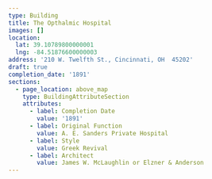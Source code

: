 ```yaml
---
type: Building
title: The Opthalmic Hospital
images: []
location:
  lat: 39.10789800000001
  lng: -84.51876600000003
address: '210 W. Twelfth St., Cincinnati, OH  45202'
draft: true
completion_date: '1891'
sections:
  - page_location: above_map
    type: BuildingAttributeSection
    attributes:
      - label: Completion Date
        value: '1891'
      - label: Original Function
        value: A. E. Sanders Private Hospital
      - label: Style
        value: Greek Revival
      - label: Architect
        value: James W. McLaughlin or Elzner & Anderson
---
```

